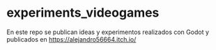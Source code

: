 # experiments_videogames
En este repo se publican ideas y experimentos realizados con Godot y publicados en https://alejandro56664.itch.io/
